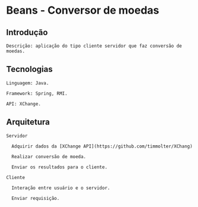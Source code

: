 # Beans - Conversor de moedas

## Introdução
    Descrição: aplicação do tipo cliente servidor que faz conversão de moedas.
    
## Tecnologias
    Linguagem: Java.
    
    Framework: Spring, RMI.
    
    API: XChange.
## Arquitetura
    Servidor
    
      Adquirir dados da [XChange API](https://github.com/timmolter/XChang)
      
      Realizar conversão de moeda.
      
      Enviar os resultados para o cliente.
      
    Cliente
    
      Interação entre usuário e o servidor.
      
      Enviar requisição.

